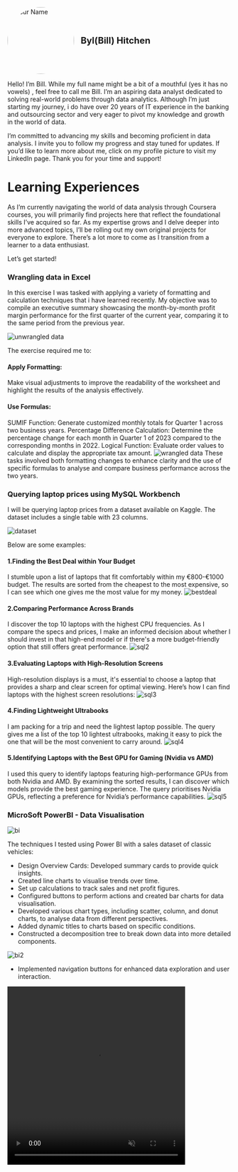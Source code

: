 <p style="display: flex; align-items: center;">
  <a href="https://www.linkedin.com/in/byl-bill-hitchen-029876323/" target="_blank" rel="noopener noreferrer">
    <img src="https://github.com/BylHitchen/Portfolio/blob/main/IMG_5781.jpg?raw=true" alt="Your Name" style="border-radius: 50%; width: 150px; height: 150px; object-fit: cover; margin-right: 15px;">
  </a>
  <span style="font-size: 20px; font-weight: bold;">Byl(Bill) Hitchen</span>
</p>

Hello! I’m Bill. While my full name might be a bit of a mouthful (yes it has no vowels) , feel free to call me Bill. I’m an aspiring data analyst dedicated to solving real-world problems through data analytics. Although I’m just starting my journey, i do have over 20 years of IT experience in the banking and outsourcing sector and very eager to pivot my knowledge and growth in the world of data.

I’m committed to advancing my skills and becoming proficient in data analysis. I invite you to follow my progress and stay tuned for updates. If you’d like to learn more about me, click on my profile picture to visit my LinkedIn page. Thank you for your time and support!

# Learning Experiences
As I’m currently navigating the world of data analysis through Coursera courses, you will primarily find projects here that reflect the foundational skills I’ve acquired so far. As my expertise grows and I delve deeper into more advanced topics, I’ll be rolling out my own original projects for everyone to explore. There’s a lot more to come as I transition from a learner to a data enthusiast.

Let’s get started!

### Wrangling data in Excel
In this exercise I was tasked with applying a variety of formatting and calculation techniques that i have learned recently. My objective was to compile an executive summary showcasing the month-by-month profit margin performance for the first quarter of the current year, comparing it to the same period from the previous year.

![unwrangled data](https://github.com/BylHitchen/Portfolio/blob/main/unwrangle.JPG?raw=true)

The exercise required me to:
#### Apply Formatting: 
Make visual adjustments to improve the readability of the worksheet and highlight the results of the analysis effectively.
#### Use Formulas:
SUMIF Function: Generate customized monthly totals for Quarter 1 across two business years.
Percentage Difference Calculation: Determine the percentage change for each month in Quarter 1 of 2023 compared to the corresponding months in 2022.
Logical Function: Evaluate order values to calculate and display the appropriate tax amount.
![wrangled data](https://github.com/BylHitchen/Portfolio/blob/main/wrangle.JPG?raw=true)
These tasks involved both formatting changes to enhance clarity and the use of specific formulas to analyse and compare business performance across the two years.

### Querying laptop prices using MySQL Workbench
I will be querying laptop prices from a dataset available on Kaggle. The dataset includes a single table with 23 columns. 

![dataset](https://github.com/BylHitchen/Portfolio/blob/main/sqlport.JPG?raw=true)

Below are some examples:
#### 1.Finding the Best Deal within Your Budget
I stumble upon a list of laptops that fit comfortably within my €800-€1000 budget. The results are sorted from the cheapest to the most expensive, so I can see which one gives me the most value for my money.
![bestdeal](https://github.com/BylHitchen/Portfolio/blob/main/sql1.JPG?raw=true)

#### 2.Comparing Performance Across Brands
I discover the top 10 laptops with the highest CPU frequencies. As I compare the specs and prices, I make an informed decision about whether I should invest in that high-end model or if there's a more budget-friendly option that still offers great performance.
![sql2](https://github.com/BylHitchen/Portfolio/blob/main/sql2.JPG?raw=true)

#### 3.Evaluating Laptops with High-Resolution Screens
High-resolution displays is a must, it's essential to choose a laptop that provides a sharp and clear screen for optimal viewing. Here’s how I can find laptops with the highest screen resolutions:
![sql3](https://github.com/BylHitchen/Portfolio/blob/main/sql3.JPG?raw=true)

#### 4.Finding Lightweight Ultrabooks
I am packing for a trip and need the lightest laptop possible. The query gives me a list of the top 10 lightest ultrabooks, making it easy to pick the one that will be the most convenient to carry around.
![sql4](https://github.com/BylHitchen/Portfolio/blob/main/sql4.JPG?raw=true)

#### 5.Identifying Laptops with the Best GPU for Gaming (Nvidia vs AMD)
I used this query to identify laptops featuring high-performance GPUs from both Nvidia and AMD. By examining the sorted results, I can discover which models provide the best gaming experience. The query prioritises Nvidia GPUs, reflecting a preference for Nvidia’s performance capabilities.
![sql5](https://github.com/BylHitchen/Portfolio/blob/main/sql5.JPG?raw=true)

### MicroSoft PowerBI - Data Visualisation
![bi](https://github.com/BylHitchen/Portfolio/blob/main/PBI1.JPG?raw=true)

The techniques I tested using Power BI with a sales dataset of classic vehicles:
* Design Overview Cards: Developed summary cards to provide quick insights.
* Created line charts to visualise trends over time.
* Set up calculations to track sales and net profit figures.
* Configured buttons to perform actions and created bar charts for data visualisation.
* Developed various chart types, including scatter, column, and donut charts, to analyse data from different perspectives.
* Added dynamic titles to charts based on specific conditions.
* Constructed a decomposition tree to break down data into more detailed components.

![bi2](https://github.com/BylHitchen/Portfolio/blob/main/PBI2.JPG?raw=true)

* Implemented navigation buttons for enhanced data exploration and user interaction.

<video controls="" width="400" height="400" muted="" loop="" autoplay="">
<source src="https://github.com/BylHitchen/Portfolio/blob/main/pbi.mp4" type="video/mp4">
</video>











